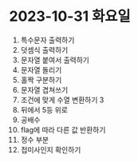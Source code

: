# 2023-10-31 화요일
1. 특수문자 출력하기
2. 덧셈식 출력하기
3. 문자열 붙여서 출력하기
4. 문자열 돌리기
5. 홀짝 구분하기
6. 문자열 겹쳐쓰기
7. 조건에 맞게 수열 변환하기 3
8. 뒤에서 5등 위로
9. 공배수
10. flag에 따라 다른 값 반환하기
11. 정수 부분
12. 접미사인지 확인하기